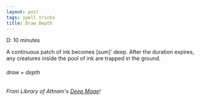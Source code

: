 ```yaml
---
layout: post
tags: spell tricks
title: Draw Depth
---
```

D:  10 minutes

 A continuous patch of ink becomes [sum]' deep. After the duration expires, any creatures inside the pool of ink are trapped in the ground.
 
###### draw + depth
###### From Library of Attnam's [Deep Mage](https://attnam.blogspot.com/2018/07/class-deep-mage.html)!
